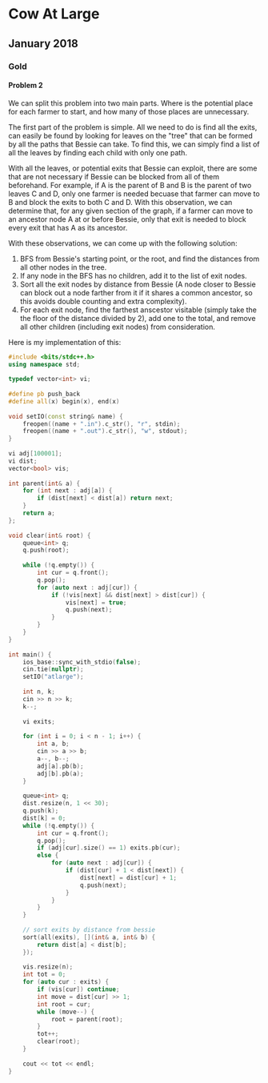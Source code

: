   
# Cow At Large
  
## January 2018
  
### Gold
  
#### Problem 2
  
We can split this problem into two main parts. Where is the potential place for each farmer to start, and how many of those places are unnecessary.
  
The first part of the problem is simple. All we need to do is find all the exits, can easily be found by looking for leaves on the "tree" that can be formed by all the paths that Bessie can take. To find this, we can simply find a list of all the leaves by finding each child with only one path.
  
With all the leaves, or potential exits that Bessie can exploit, there are some that are not necessary if Bessie can be blocked from all of them beforehand. For example, if A is the parent of B and B is the parent of two leaves C and D, only one farmer is needed becuase that farmer can move to B and block the exits to both C and D. With this observation, we can determine that, for any given section of the graph, if a farmer can move to an ancestor node A at or before Bessie, only that exit is needed to block every exit that has A as its ancestor.
  
With these observations, we can come up with the following solution:
  
1. BFS from Bessie's starting point, or the root, and find the distances from all other nodes in the tree.
2. If any node in the BFS has no children, add it to the list of exit nodes.
3. Sort all the exit nodes by distance from Bessie (A node closer to Bessie can block out a node farther from it if it shares a common ancestor, so this avoids double counting and extra complexity).
4. For each exit node, find the farthest anscestor visitable (simply take the the floor of the distance divided by 2), add one to the total, and remove all other children (including exit nodes) from consideration.
  
Here is my implementation of this:
  
```cpp
#include <bits/stdc++.h>
using namespace std;
  
typedef vector<int> vi;
 
#define pb push_back
#define all(x) begin(x), end(x)
  
void setIO(const string& name) {
    freopen((name + ".in").c_str(), "r", stdin);
    freopen((name + ".out").c_str(), "w", stdout);
}
  
vi adj[100001];
vi dist;
vector<bool> vis;
  
int parent(int& a) {
    for (int next : adj[a]) {
        if (dist[next] < dist[a]) return next;
    }
    return a;
};
  
void clear(int& root) {
    queue<int> q;
    q.push(root);
  
    while (!q.empty()) {
        int cur = q.front();
        q.pop();
        for (auto next : adj[cur]) {
            if (!vis[next] && dist[next] > dist[cur]) {
                vis[next] = true;
                q.push(next);
            }
        }
    }
}
  
int main() {
    ios_base::sync_with_stdio(false);
    cin.tie(nullptr);
    setIO("atlarge");
  
    int n, k;
    cin >> n >> k;
    k--;
  
    vi exits;
  
    for (int i = 0; i < n - 1; i++) {
        int a, b;
        cin >> a >> b;
        a--, b--;
        adj[a].pb(b);
        adj[b].pb(a);
    }
  
    queue<int> q;
    dist.resize(n, 1 << 30);
    q.push(k);
    dist[k] = 0;
    while (!q.empty()) {
        int cur = q.front();
        q.pop();
        if (adj[cur].size() == 1) exits.pb(cur);
        else {
            for (auto next : adj[cur]) {
                if (dist[cur] + 1 < dist[next]) {
                    dist[next] = dist[cur] + 1;
                    q.push(next);
                }
            }
        }
    }
  
    // sort exits by distance from bessie
    sort(all(exits), [](int& a, int& b) {
        return dist[a] < dist[b];
    });
  
    vis.resize(n);
    int tot = 0;
    for (auto cur : exits) {
        if (vis[cur]) continue;
        int move = dist[cur] >> 1;
        int root = cur;
        while (move--) {
            root = parent(root);
        }
        tot++;
        clear(root);  
    }
  
    cout << tot << endl;
}
```  
  